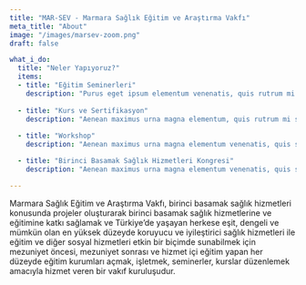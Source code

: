 ```yaml
---
title: "MAR-SEV - Marmara Sağlık Eğitim ve Araştırma Vakfı"
meta_title: "About"
image: "/images/marsev-zoom.png"
draft: false

what_i_do:
  title: "Neler Yapıyoruz?"
  items:
  - title: "Eğitim Seminerleri"
    description: "Purus eget ipsum elementum venenatis, quis rutrum mi semper nonpurus eget ipsum elementum venenatis."
  
  - title: "Kurs ve Sertifikasyon"
    description: "Aenean maximus urna magna elementum, quis rutrum mi semper non purus eget ipsum venenatis."
  
  - title: "Workshop"
    description: "Aenean maximus urna magna elementum venenatis, quis semper non purus eget ipsum venenatis."

  - title: "Birinci Basamak Sağlık Hizmetleri Kongresi"
    description: "Aenean maximus urna magna elementum venenatis, quis semper non purus eget ipsum venenatis."

---
```


Marmara Sağlık Eğitim ve Araştırma Vakfı, birinci basamak sağlık hizmetleri konusunda projeler oluşturarak birinci basamak sağlık hizmetlerine ve eğitimine katkı sağlamak ve Türkiye’de yaşayan herkese eşit, dengeli ve mümkün olan en yüksek düzeyde koruyucu ve iyileştirici sağlık hizmetleri ile eğitim ve diğer sosyal hizmetleri etkin bir biçimde sunabilmek için mezuniyet öncesi, mezuniyet sonrası ve hizmet içi eğitim yapan her düzeyde eğitim kurumları açmak, işletmek, seminerler, kurslar düzenlemek amacıyla hizmet veren bir vakıf kuruluşudur.

